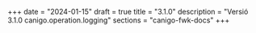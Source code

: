 +++
date        = "2024-01-15"
draft        = true
title       = "3.1.0"
description = "Versió 3.1.0 canigo.operation.logging"
sections    = "canigo-fwk-docs"
+++